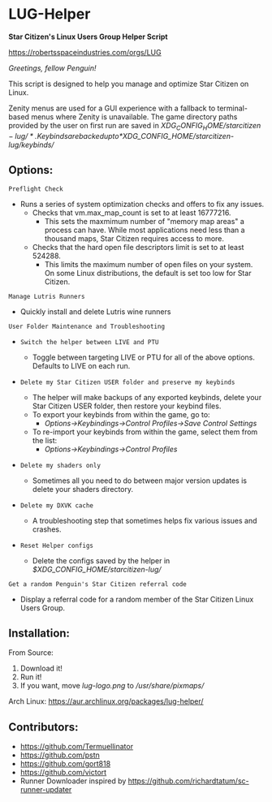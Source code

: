 # LUG-Helper
**Star Citizen's Linux Users Group Helper Script**

https://robertsspaceindustries.com/orgs/LUG

*Greetings, fellow Penguin!*

This script is designed to help you manage and optimize Star Citizen on Linux.

Zenity menus are used for a GUI experience with a fallback to terminal-based menus where Zenity is unavailable. The game directory paths provided by the user on first run are saved in *$XDG_CONFIG_HOME/starcitizen-lug/*.  Keybinds are backed up to *$XDG_CONFIG_HOME/starcitizen-lug/keybinds/*

## Options:

`Preflight Check`
- Runs a series of system optimization checks and offers to fix any issues.
  - Checks that vm.max_map_count is set to at least 16777216.
    - This sets the maxmimum number of "memory map areas" a process can have. While most applications need less than a thousand maps, Star Citizen requires access to more.
  - Checks that the hard open file descriptors limit is set to at least 524288.
    - This limits the maximum number of open files on your system.  On some Linux distributions, the default is set too low for Star Citizen.

`Manage Lutris Runners`
- Quickly install and delete Lutris wine runners

`User Folder Maintenance and Troubleshooting`
- `Switch the helper between LIVE and PTU`
  - Toggle between targeting LIVE or PTU for all of the above options.  Defaults to LIVE on each run.

- `Delete my Star Citizen USER folder and preserve my keybinds`
  - The helper will make backups of any exported keybinds, delete your Star Citizen USER folder, then restore your keybind files.
  - To export your keybinds from within the game, go to:
    - *Options->Keybindings->Control Profiles->Save Control Settings*
  - To re-import your keybinds from within the game, select them from the list:
    - *Options->Keybindings->Control Profiles*

- `Delete my shaders only`
  - Sometimes all you need to do between major version updates is delete your shaders directory.

- `Delete my DXVK cache`
  - A troubleshooting step that sometimes helps fix various issues and crashes.

- `Reset Helper configs`
  - Delete the configs saved by the helper in *$XDG_CONFIG_HOME/starcitizen-lug/*

`Get a random Penguin's Star Citizen referral code`
- Display a referral code for a random member of the Star Citizen Linux Users Group.



## Installation:

From Source:
1. Download it!
2. Run it!
3. If you want, move *lug-logo.png* to */usr/share/pixmaps/*

Arch Linux: https://aur.archlinux.org/packages/lug-helper/

## Contributors:
- https://github.com/Termuellinator
- https://github.com/pstn
- https://github.com/gort818
- https://github.com/victort
- Runner Downloader inspired by https://github.com/richardtatum/sc-runner-updater
